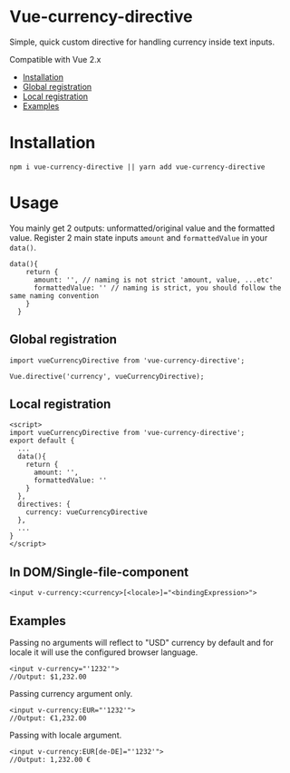 # Vue-currency-directive
Simple, quick custom directive for handling currency inside text inputs.

Compatible with Vue 2.x
- <a href="#installation">Installation</a>
- <a href="#global-registration">Global registration</a>
- <a href="#local-registration">Local registration</a>
- <a href="#examples">Examples</a>

# Installation
`npm i vue-currency-directive || yarn add vue-currency-directive`

# Usage
You mainly get 2 outputs: unformatted/original value and the formatted value. Register 2 main state inputs `amount` and `formattedValue` in your `data()`.
```
data(){
    return {
      amount: '', // naming is not strict 'amount, value, ...etc'
      formattedValue: '' // naming is strict, you should follow the same naming convention
    }
  }
```
## Global registration
```
import vueCurrencyDirective from 'vue-currency-directive';

Vue.directive('currency', vueCurrencyDirective);
```

## Local registration
```
<script>
import vueCurrencyDirective from 'vue-currency-directive';
export default {
  ...
  data(){
    return {
      amount: '',
      formattedValue: ''
    }
  },
  directives: {
    currency: vueCurrencyDirective
  },
  ...
}
</script>
```

## In DOM/Single-file-component
`<input v-currency:<currency>[<locale>]="<bindingExpression>">`

## Examples
Passing no arguments will reflect to "USD" currency by default and for locale it will use the configured browser language.  
```
<input v-currency="'1232'">
//Output: $1,232.00
```

Passing currency argument only.  
```
<input v-currency:EUR="'1232'">
//Output: €1,232.00
```

Passing with locale argument.  
```
<input v-currency:EUR[de-DE]="'1232'">
//Output: 1,232.00 €
```